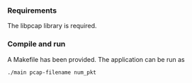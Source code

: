 ### Requirements
The libpcap library is required.

### Compile and run
A Makefile has been provided. The application can be run as

```./main pcap-filename num_pkt```